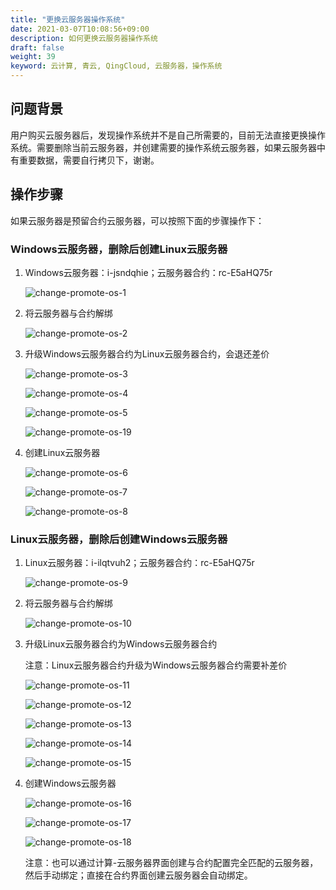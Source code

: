 ```yaml
---
title: "更换云服务器操作系统"
date: 2021-03-07T10:08:56+09:00
description: 如何更换云服务器操作系统
draft: false
weight: 39
keyword: 云计算, 青云, QingCloud, 云服务器，操作系统
---
```


## 问题背景

用户购买云服务器后，发现操作系统并不是自己所需要的，目前无法直接更换操作系统。需要删除当前云服务器，并创建需要的操作系统云服务器，如果云服务器中有重要数据，需要自行拷贝下，谢谢。

## 操作步骤

如果云服务器是预留合约云服务器，可以按照下面的步骤操作下：

### Windows云服务器，删除后创建Linux云服务器

1. Windows云服务器：i-jsndqhie；云服务器合约：rc-E5aHQ75r

   ![change-promote-os-1](/compute/vm/_images/change-promote-os-1.png)

2. 将云服务器与合约解绑

   ![change-promote-os-2](/compute/vm/_images/change-promote-os-2.png)

3. 升级Windows云服务器合约为Linux云服务器合约，会退还差价

   ![change-promote-os-3](/compute/vm/_images/change-promote-os-3.png)

   ![change-promote-os-4](/compute/vm/_images/change-promote-os-4.png)

   ![change-promote-os-5](/compute/vm/_images/change-promote-os-5.png)

   ![change-promote-os-19](/compute/vm/_images/change-promote-os-19.png)

4. 创建Linux云服务器

   ![change-promote-os-6](/compute/vm/_images/change-promote-os-6.png)

   ![change-promote-os-7](/compute/vm/_images/change-promote-os-7.png)

   ![change-promote-os-8](/compute/vm/_images/change-promote-os-8.png)

### Linux云服务器，删除后创建Windows云服务器

1. Linux云服务器：i-ilqtvuh2；云服务器合约：rc-E5aHQ75r

   ![change-promote-os-9](/compute/vm/_images/change-promote-os-9.png)

2. 将云服务器与合约解绑

   ![change-promote-os-10](/compute/vm/_images/change-promote-os-10.png)

3. 升级Linux云服务器合约为Windows云服务器合约

   注意：Linux云服务器合约升级为Windows云服务器合约需要补差价

   ![change-promote-os-11](/compute/vm/_images/change-promote-os-11.png)

   ![change-promote-os-12](/compute/vm/_images/change-promote-os-12.png)

   ![change-promote-os-13](/compute/vm/_images/change-promote-os-13.png)

   ![change-promote-os-14](/compute/vm/_images/change-promote-os-14.png)

   ![change-promote-os-15](/compute/vm/_images/change-promote-os-15.png)

4. 创建Windows云服务器

   ![change-promote-os-16](/compute/vm/_images/change-promote-os-16.png)

   ![change-promote-os-17](/compute/vm/_images/change-promote-os-17.png)

   ![change-promote-os-18](/compute/vm/_images/change-promote-os-18.png)

   注意：也可以通过计算-云服务器界面创建与合约配置完全匹配的云服务器，然后手动绑定；直接在合约界面创建云服务器会自动绑定。